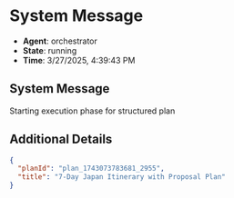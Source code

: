 # System Message

- **Agent**: orchestrator
- **State**: running
- **Time**: 3/27/2025, 4:39:43 PM

## System Message

Starting execution phase for structured plan

## Additional Details

```json
{
  "planId": "plan_1743073783681_2955",
  "title": "7-Day Japan Itinerary with Proposal Plan"
}
```

